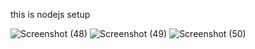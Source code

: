 this is nodejs setup

![Screenshot (48)](https://github.com/neerajpandit/Ricoz_assignment/assets/106172268/0a5906d7-40d7-4330-85a4-534ba8a46f39)
![Screenshot (49)](https://github.com/neerajpandit/Ricoz_assignment/assets/106172268/066111bb-4d99-44e7-a435-f73b559ad7f0)
![Screenshot (50)](https://github.com/neerajpandit/Ricoz_assignment/assets/106172268/a05c58d1-8907-4eb7-90e0-864d5ac01e3e)
